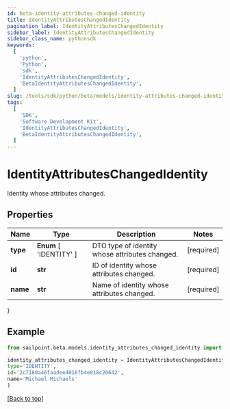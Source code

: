 ```yaml
---
id: beta-identity-attributes-changed-identity
title: IdentityAttributesChangedIdentity
pagination_label: IdentityAttributesChangedIdentity
sidebar_label: IdentityAttributesChangedIdentity
sidebar_class_name: pythonsdk
keywords:
  [
    'python',
    'Python',
    'sdk',
    'IdentityAttributesChangedIdentity',
    'BetaIdentityAttributesChangedIdentity',
  ]
slug: /tools/sdk/python/beta/models/identity-attributes-changed-identity
tags:
  [
    'SDK',
    'Software Development Kit',
    'IdentityAttributesChangedIdentity',
    'BetaIdentityAttributesChangedIdentity',
  ]
---
```


# IdentityAttributesChangedIdentity

Identity whose attributes changed.

## Properties

| Name | Type | Description | Notes |
| --- | --- | --- | --- |
| **type** | **Enum** [ 'IDENTITY' ] | DTO type of identity whose attributes changed. | [required] |
| **id** | **str** | ID of identity whose attributes changed. | [required] |
| **name** | **str** | Name of identity whose attributes changed. | [required] |

}

## Example

```python
from sailpoint.beta.models.identity_attributes_changed_identity import IdentityAttributesChangedIdentity

identity_attributes_changed_identity = IdentityAttributesChangedIdentity(
type='IDENTITY',
id='2c7180a46faadee4016fb4e018c20642',
name='Michael Michaels'
)

```

[[Back to top]](#)

